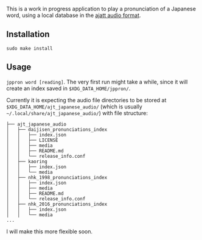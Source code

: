 This is a work in progress application to play a pronunciation of a Japanese word, using a local database
in the [ajatt audio format](https://github.com/Ajatt-Tools/nhk_2016_pronunciations_index).

## Installation
`sudo make install`

## Usage
`jppron word [reading]`. The very first run might take a while, since it will create an index saved in 
`$XDG_DATA_HOME/jppron/`. 

Currently it is expecting the audio file directories to be stored at `$XDG_DATA_HOME/ajt_japanese_audio/` (which is usually `~/.local/share/ajt_japanese_audio/`)
with file structure:
```
├── ajt_japanese_audio
│   ├── daijisen_pronunciations_index
│   │   ├── index.json
│   │   ├── LICENSE
│   │   ├── media
│   │   ├── README.md
│   │   └── release_info.conf
│   ├── kaoring
│   │   ├── index.json
│   │   └── media
│   ├── nhk_1998_pronunciations_index
│   │   ├── index.json
│   │   ├── media
│   │   ├── README.md
│   │   └── release_info.conf
│   ├── nhk_2016_pronunciations_index
│   │   ├── index.json
│   │   └── media
...
```
I will make this more flexible soon.
